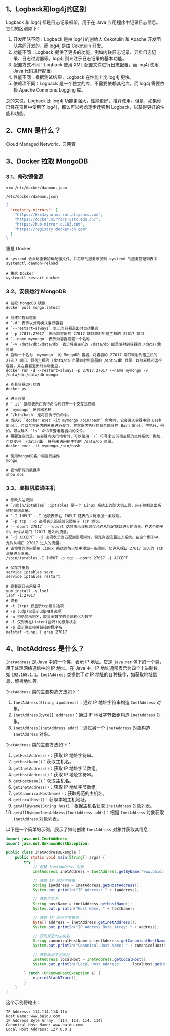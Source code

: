 ## 1、Logback和log4j的区别

Logback 和 log4j 都是日志记录框架，用于在 Java 应用程序中记录日志信息。它们的区别如下：

 1. 开发团队不同：Logback 是由 log4j 的创始人 Cekotulin 和 Apache 开发团队共同开发的，而 log4j 是由 Cekotulin 开发。
 2. 功能不同：Logback 提供了更多的功能，例如内联日志记录、异步日志记录、日志过滤器等。log4j 则专注于日志记录的基本功能。
 3. 配置方式不同：Logback 使用 XML 配置文件进行日志配置，而 log4j 使用 Java 代码进行配置。
 4. 性能不同：根据测试结果，Logback 在性能上比 log4j 更快。
 5. 依赖项不同：Logback 是一个独立的库，不需要依赖其他库。而 log4j 需要依赖 Apache Commons Logging 库。

总的来说，Logback 比 log4j 功能更强大，性能更好，推荐使用。但是，如果你已经在项目中使用了 log4j，那么可以考虑逐步迁移到 Logback，以获得更好的性能和功能。



## 2、CMN 是什么？

Cloud Managed Network，云网管



## 3、Docker 拉取 MongoDB

### 3.1、修改镜像源

```shell
vim /etc/docker/daemon.json
```

`/etc/docker/daemon.json`

```json
{
  "registry-mirrors": [
    "https://6kx4zyno.mirror.aliyuncs.com",
    "https://docker.mirrors.ustc.edu.cn/",
    "https://hub-mirror.c.163.com",
    "https://registry.docker-cn.com"
  ]
}
```

重启 Docker

```shell
# systemd 会自动重新加载配置文件，并将新的服务添加到 systemd 的服务管理列表中
systemctl daemon-reload

# 重启 Docker
systemctl restart docker
```

### 3.2、安装运行 MongoDB

```shell
# 拉取 MongoDB 镜像
docker pull mongo:latest

# 创建和启动容器
# `-d` 表示以分离模式运行容器
# `--restart=always` 表示当容器退出时自动重启
# `-p 27017:27017` 表示将容器的 27017 端口映射到宿主机的 27017 端口
# `--name mymongo` 表示为容器设置一个名称
# `-v /data/db:/data/db` 表示将宿主机的 /data/db 目录映射到容器的 /data/db 目录
# 启动一个名为 `mymongo` 的 MongoDB 容器，将容器的 27017 端口映射到宿主机的 27017 端口，将宿主机的 /data/db 目录映射到容器的 /data/db 目录，以分离模式运行容器，并在容器退出时自动重启。
docker run -d --restart=always -p 27017:27017 --name mymongo -v /data/db:/data/db mongo

# 查看容器运行状态
docker ps

# 进入容器
# `-it` 选项表示在执行命令时打开一个交互式终端
# `mymongo` 是容器名称
# `/bin/bash` 是将要执行的命令。
# 当执行 `docker exec -it mymongo /bin/bash` 命令时，它会进入容器中的 Bash  Shell，可以与容器内的系统进行交互。在容器内执行的命令都会在 Bash Shell 中执行，例如，可以输入 `ls` 命令来查看容器内的文件。
# 需要注意的是，在容器内执行命令时，可以使用 `/` 符号来访问宿主机的文件系统，例如，可以使用 `/data/db` 符号来访问宿主机的 /data/db 目录。
docker exec -it mymongo /bin/bash

# 使用MongoDB客户端进行操作 
mongo 

# 查询所有的数据库 
show dbs
```

### 3.3、虚拟机联通主机

```shell
# 修改入站规则
# `/sbin/iptables`：iptables 是一个 Linux 系统上的防火墙工具，用于控制进出系统的网络流量。
# `-I INPUT`：-I 选项表示在 INPUT 链表的末尾添加一条规则。
# `-p tcp`：-p 选项表示该规则仅适用于 TCP 协议。
# `--dport 27017`：--dport 选项表示该规则仅允许从指定端口进入的流量。在这个例子中，允许从端口 27017 进入的流量。
# `-j ACCEPT`：-j 选项表示当匹配到该规则时，将允许该流量进入系统。在这个例子中，允许从端口 27017 进入的流量。
# 该命令的作用是在 Linux 系统的防火墙中添加一条规则，允许从端口 27017 进入的 TCP 流量进入系统。
/sbin/iptables -I INPUT -p tcp --dport 27017 -j ACCEPT

# 保存并重启
service iptables save
service iptables restart

# 查看端口占用情况
yum install -y lsof
lsof -i:27017
# 或者
# -t (tcp) 仅显示tcp相关选项
# -u (udp)仅显示udp相关选项
# -n 拒绝显示别名，能显示数字的全部转化为数字
# -l 仅列出在Listen(监听)的服务状态
# -p 显示建立相关链接的程序名
netstat -tunpl | grep 27017
```



## 4、InetAddress 是什么？

`InetAddress` 是 Java 中的一个类，表示 IP 地址。它是 `java.net` 包下的一个类，用于处理网络通信中的 IP 地址。在 Java 中，IP 地址通常表示为四个十进制数，如 `192.168.1.1`。`InetAddress` 类提供了对 IP 地址的各种操作，如获取地址信息、解析地址等。

 `InetAddress` 类的主要构造方法如下：

 1. `InetAddress(String ipaddress)`：通过 IP 地址字符串构造 `InetAddress` 对象。
 2. `InetAddress(byte[] address)`：通过 IP 地址字节数组构造 `InetAddress` 对象。
 3. `InetAddress(InetAddress addr)`：通过另一个 `InetAddress` 对象构造 `InetAddress` 对象。

 `InetAddress` 类的主要方法如下：

 1. `getHostAddress()`：获取 IP 地址字符串。
 2. `getHostName()`：获取主机名。
 3. `getInetAddress()`：获取 IP 地址字节数组。
 4. `getHostAddress()`：获取 IP 地址字符串。
 5. `getHostName()`：获取主机名。
 6. `getInetAddress()`：获取 IP 地址字节数组。
 7. `getCanonicalHostName()`：获取规范的主机名。
 8. `getLocalHost()`：获取本地主机地址。
 9. `getAllByName(String host)`：根据主机名获取 `InetAddress` 对象列表。
 10. `getAllByNameInetAddress(InetAddress addr)`：根据 `InetAddress` 对象获取 `InetAddress` 对象列表。

 以下是一个简单的示例，展示了如何创建 `InetAddress` 对象并获取其信息：

 ```java
 import java.net.InetAddress;
 import java.net.UnknownHostException;
 
 public class InetAddressExample {
     public static void main(String[] args) {
         try {
             // 创建 InetAddress 对象
             InetAddress inetAddress = InetAddress.getByName("www.baidu.com");
 
             // 获取 IP 地址字符串
             String ipAddress = inetAddress.getHostAddress();
             System.out.println("IP Address: " + ipAddress);
 
             // 获取主机名
             String hostName = inetAddress.getHostName();
             System.out.println("Host Name: " + hostName);
 
             // 获取 IP 地址字节数组
             byte[] address = inetAddress.getInetAddress();
             System.out.println("IP Address Byte Array: " + address);
 
             // 获取规范的主机名
             String canonicalHostName = inetAddress.getCanonicalHostName();
             System.out.println("Canonical Host Name: " + canonicalHostName);
 
             // 获取本地主机地址
             InetAddress localHost = InetAddress.getLocalHost();
             System.out.println("Local Host Address: " + localHost.getHostAddress());
 
         } catch (UnknownHostException e) {
             e.printStackTrace();
         }
     }
 }
 ```

 这个示例将输出：

 ```
 IP Address: 114.114.114.114
 Host Name: www.baidu.com
 IP Address Byte Array: [114, 114, 114, 114]
 Canonical Host Name: www.baidu.com
 Local Host Address: 127.0.0.1
 ```